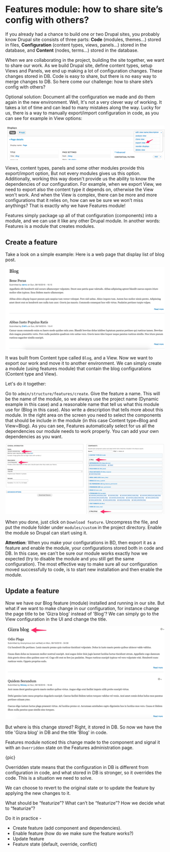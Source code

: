 # Features module: how to share site’s config with others?

If you already had a chance to build one or two Drupal sites,  you probably know Drupal site consists of three parts:
**Code** (modules, themes…) stored in files, **Configuration**  (content types, views, panels…) stored in the database, and **Content** (nodes, terms…) stored in the database.

When we are collaborating in the project, building the site together, we want to share our work. As we build Drupal site, define content types, setup Views and Panels, we end up making a lot of configuration changes. These changes stored in DB. Code is easy to share, but there is no easy way to merge changes to DB. So here come our challenge: how to share site’s config with others?

Optional solution: Document all the configuration we made and do them again in the new environment. Well, It's not a very clever way of working. It takes a lot of time and can lead to many mistakes along the way. Lucky for us, there is a way to manually export/import configuration in code, as you can see for example in View options:

![](images/features/export_view.png)

Views, content types, panels and some other modules provide this export/import option, But not every modules gives us this option. Additionally, working this way doesn't provide us the ability to know the dependencies of our configuration. For example, when we export View, we need to export also the content type it depends on, otherwise the View won't work. And when the View is complex, there can be more and more configurations that it relies on, how can we be sure we won't miss anythings?
That is exactly why we have Features module!

Features simply package up all of that configuration (components) into a module, and we can use it like any other Drupal module. In another words: Features is a module that creates modules.


## Create a feature

Take a look on a simple example: Here is a web page that display list of blog post. 

![](images/features/blog_page.png)


It was built from Content type called `Blog`, and a View.
Now we want to export our work and move it to another environment. We can simply create a module (using features module) that contain the blog configurations (Content type and View). 

Let's do it together:

Go to `admin/structure/features/create`.
Give the feature a name. This will be the name of the module, so we always use the project name (Dynamic example in this case) and a reasonable name that tell us what this module use for (Blog in this case). Also write a description that tells more about this module.
In the right area on the screen you need to select the components that should be include in the module (in this case Content type=Blog and View=Blog).
As you can see, Features automatically select for us all the dependencies our module needs to work properly. You can add your own dependencies as you want.

![](images/features/create_feature.png)

When you done, just click on `Download feature`.
Uncompress the file, and put the module folder under `modules/custom` in the project directory.
Enable the module so Drupal can start using it.

**Attention**: When you make your configurations in BD, then export it as a feature and enable the module, your configurations stored both in code and DB. In this case, we can't be sure our module works exactly how we expected (try to disable the module and you still get the same configuration). The most effective way to make sure all our configuration moved successfully to code, is to start new installation and then enable the module.


## Update a feature

Now we have our Blog feature (module) installed and running in our site. But what if we want to make change in our configuration, for instance change the page title to be 'Gizra blog' instead of 'Blog'?
We can simply go to the View configuration in the UI and change the title.

![](images/features/change_title.png)

But where is this change stored? Right, it stored in DB. So now we have the title 'Gizra blog' in DB and the title 'Blog' in code.

Features module noticed this change made to the component and signal it with an `Overridden` state on the Features administration page.

{pic}

Overridden state means that the configuration in DB is different from configuration in code, and what stored in DB is stronger, so it overrides the code.
This is a situation we need to solve. 



We can choose to revert to the original state or to update the feature by applying the new changes to it. 


What should be “featurize”? What can’t be “featurize”? How we decide what to “featurize”? 


Do it in practice - 
- Create feature (add component and dependencies).
- Enable feature (how do we make sure the feature works?)
- Update feature 
- Feature state (default, override, conflict)




